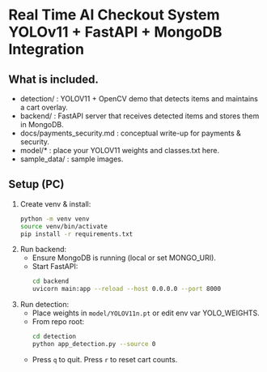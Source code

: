 # Real Time AI Checkout System YOLOv11 + FastAPI + MongoDB Integration

## What is included.
- detection/ : YOLOV11 + OpenCV demo that detects items and maintains a cart overlay.
- backend/ : FastAPI server that receives detected items and stores them in MongoDB.
- docs/payments_security.md : conceptual write-up for payments & security.
- model/* : place your YOLOV11 weights and classes.txt here.
- sample_data/ : sample images.

## Setup (PC)
1. Create venv & install:
   ```bash
   python -m venv venv
   source venv/bin/activate
   pip install -r requirements.txt
   ```
2. Run backend:
   - Ensure MongoDB is running (local or set MONGO_URI).
   - Start FastAPI:
     ```bash
     cd backend
     uvicorn main:app --reload --host 0.0.0.0 --port 8000
     ```
3. Run detection:
   - Place weights in `model/YOLOV11n.pt` or edit env var YOLO_WEIGHTS.
   - From repo root:
     ```bash
     cd detection
     python app_detection.py --source 0
     ```
   - Press `q` to quit. Press `r` to reset cart counts.
